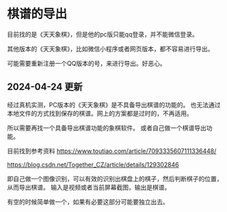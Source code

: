 # 棋谱的导出

目前找的是《天天象棋》，但是他的pc版只能qq登录，并不能微信登录。

其他版本的《天天象棋》，比如微信小程序或者网页版本，都不容易进行导出。

可能需要重新注册一个QQ版本的号，来进行导出。好恶心。


## 2024-04-24 更新
经过真机实测，PC版本的《天天象棋》是不具备导出棋谱的功能的。
也无法通过本地文件的方式找到保存的棋谱。网上的方案都是过时的，不再适用。

所以需要再找一个具备导出棋谱功能的象棋软件。
或者自己做一个棋谱导出功能。

目前找到参考资料
https://www.toutiao.com/article/7093335607111336448/

https://blog.csdn.net/Together_CZ/article/details/129302846

即自己做一个图像识别，可以有效的识别出棋盘上的棋子，然后判断棋子的位置，从而导出棋谱。
输入是视频或者当前屏幕截图，输出是棋谱。

有空的时候简单做一个，如果有必要这部分可能要独立出去。